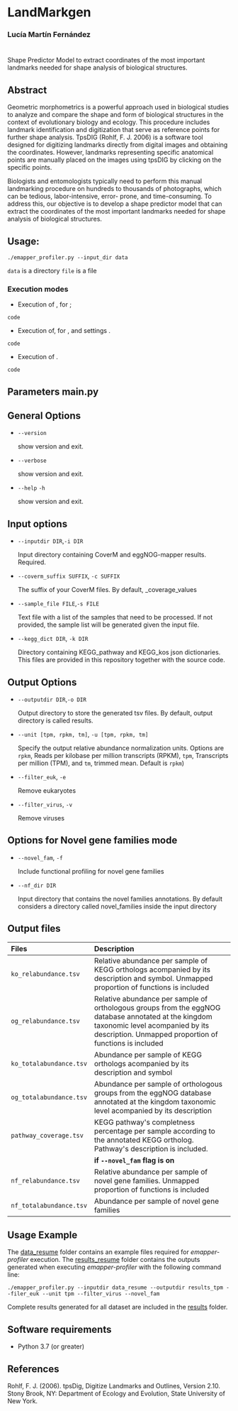 # LandMarkgen

### Lucía Martín Fernández
#

Shape Predictor Model to extract coordinates of the most important landmarks needed for shape analysis of biological structures. 

## Abstract

Geometric morphometrics is a powerful approach used in biological studies to analyze 
and compare the shape and form of biological structures in the context of evolutionary 
biology and ecology. This procedure includes landmark identification and digitization that serve as
reference points for further shape analysis. TpsDIG (Rohlf, F. J. 2006) is a software tool
designed for digitizing landmarks directly from digital images and obtaining the coordinates.
However, landmarks representing specific anatomical points are manually placed on the
images using tpsDIG by clicking on the specific points.

Biologists and entomologists typically need to perform this manual landmarking procedure
on hundreds to thousands of photographs, which can be tedious, labor-intensive, error-
prone, and time-consuming. To address this, our objective is to develop a shape predictor model
that can extract the coordinates of the most important landmarks needed for shape
analysis of biological structures. 


## Usage:

```
./emapper_profiler.py --input_dir data
```
`data` is a directory 
`file` is a file

### Execution modes 

* Execution of , for ; 

```
code
```

* Execution of, for , and  settings .

```
code
```

* Execution of  .

```
code
```

## Parameters main.py 

## General Options

* `--version`

     show version and exit.
  
* `--verbose`

     show version and exit.
  
* `--help` `-h`

     show version and exit.

## Input options 

* `--inputdir DIR`,`-i DIR`

     Input directory containing CoverM and eggNOG-mapper results. Required.

* `--coverm_suffix SUFFIX`, `-c SUFFIX`

     The suffix of your CoverM files. By default, _coverage_values

* `--sample_file FILE`,`-s FILE`

     Text file with a list of the samples that need to be processed. If not provided, the sample list will be generated given the input file. 

* `--kegg_dict DIR`, `-k DIR`

     Directory containing KEGG_pathway and KEGG_kos json dictionaries. This files are provided in this repository together with the source code.
  
## Output Options

* `--outputdir DIR`,`-o DIR`

     Output directory to store the generated tsv files. By default, output directory is called results.

* `--unit [tpm, rpkm, tm]`, `-u [tpm, rpkm, tm]`
  
     Specify the output relative abundance normalization units. Options are `rpkm`, Reads per kilobase per million transcripts (RPKM), `tpm`, Transcripts per million (TPM),  and `tm`, trimmed mean. Default is `rpkm`)

* `--filter_euk`, `-e`

     Remove eukaryotes

* `--filter_virus`, `-v`

     Remove viruses

## Options for Novel gene families mode

* `--novel_fam`, `-f`

     Include functional profiling for novel gene families

* `--nf_dir DIR`

     Input directory that contains the novel families annotations. By default considers a directory called novel_families inside the input directory


## Output files

| **Files**                           | **Description**                                                                                                 |                                                   
|:----------------------------------------|:----------------------------------------------------------------------------------------------------------------|
|`ko_relabundance.tsv`                                |  Relative abundance per sample of KEGG orthologs acompanied by its description and symbol. Unmapped proportion of functions is included                      |                  
|`og_relabundance.tsv`                                  | Relative abundance per sample of orthologous groups from the eggNOG database annotated at the kingdom taxonomic level acompanied by its description. Unmapped proportion of functions is included          |                                                               
|`ko_totalabundance.tsv`                                | Abundance per sample of KEGG orthologs acompanied by its description and symbol                      |                  
|`og_totalabundance.tsv`                                  | Abundance per sample of orthologous groups from the eggNOG database annotated at the kingdom taxonomic level acompanied by its description          |  
|`pathway_coverage.tsv`                                  |  KEGG pathway's completness percentage per sample according to the annotated KEGG ortholog. Pathway's description is included.                      |     
|                |         **if `--novel_fam` flag is on**                                                                                                 |      
|`nf_relabundance.tsv`                                  |  Relative abundance per sample of novel gene families. Unmapped proportion of functions is included          |                                                       
|`nf_totalabundance.tsv`                                  | Abundance per sample of novel gene families          |                                                               

## Usage Example

The [data_resume](data_resume) folder contains an example files required for *emapper-profiler* execution. The [results_resume](results_resume) folder contains the outputs generated when executing *emapper-profiler* with the following command line:

```
./emapper_profiler.py --inputdir data_resume --outputdir results_tpm --filer_euk --unit tpm --filter_virus --novel_fam

```

Complete results generated for all dataset are included in the [results](results) folder. 

## Software requirements

* Python 3.7 (or greater)

## References

Rohlf, F. J. (2006). tpsDig, Digitize Landmarks and Outlines, Version 2.10. Stony Brook, NY: Department of
Ecology and Evolution, State University of New York.
